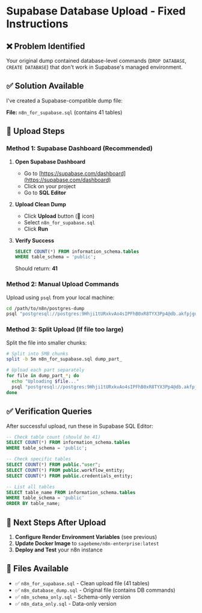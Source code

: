 # Supabase Database Upload - Fixed Instructions

## ❌ Problem Identified

Your original dump contained database-level commands (`DROP DATABASE`, `CREATE DATABASE`) that don't work in Supabase's managed environment.

## ✅ Solution Available

I've created a Supabase-compatible dump file:

**File:** `n8n_for_supabase.sql` (contains 41 tables)

## 🚀 Upload Steps

### Method 1: Supabase Dashboard (Recommended)

1. **Open Supabase Dashboard**
   - Go to [https://supabase.com/dashboard](https://supabase.com/dashboard)
   - Click on your project
   - Go to **SQL Editor**

2. **Upload Clean Dump**
   - Click **Upload** button (📁 icon)
   - Select `n8n_for_supabase.sql`
   - Click **Run**

3. **Verify Success**
   ```sql
   SELECT COUNT(*) FROM information_schema.tables 
   WHERE table_schema = 'public';
   ```
   Should return: **41**

### Method 2: Manual Upload Commands

Upload using `psql` from your local machine:
```bash
cd /path/to/n8n/postgres-dump
psql "postgresql://postgres:9Hhji1tURxkvAo4sIPFhB0xR8TYX3Pp4@db.akfpjguavhrynxxeiodz.supabase.co:5432/postgres" < n8n_for_supabase.sql
```

### Method 3: Split Upload (If file too large)

Split the file into smaller chunks:
```bash
# Split into 5MB chunks
split -b 5m n8n_for_supabase.sql dump_part_

# Upload each part separately
for file in dump_part_*; do
  echo "Uploading $file..."
  psql "postgresql://postgres:9Hhji1tURxkvAo4sIPFhB0xR8TYX3Pp4@db.akfpjguavhrynxxeiodz.supabase.co:5432/postgres" < "$file"
done
```

## ✅ Verification Queries

After successful upload, run these in Supabase SQL Editor:

```sql
-- Check table count (should be 41)
SELECT COUNT(*) FROM information_schema.tables 
WHERE table_schema = 'public';

-- Check specific tables
SELECT COUNT(*) FROM public."user";
SELECT COUNT(*) FROM public.workflow_entity;
SELECT COUNT(*) FROM public.credentials_entity;

-- List all tables
SELECT table_name FROM information_schema.tables 
WHERE table_schema = 'public' 
ORDER BY table_name;
```

## 🎯 Next Steps After Upload

1. **Configure Render Environment Variables** (see previous)
2. **Update Docker Image** to `sagebeme/n8n-enterprise:latest`
3. **Deploy and Test** your n8n instance

## 📝 Files Available

- ✅ `n8n_for_supabase.sql` - Clean upload file (41 tables)
- ✅ `n8n_database_dump.sql` - Original file (contains DB commands)
- ✅ `n8n_schema_only.sql` - Schema-only version
- ✅ `n8n_data_only.sql` - Data-only version

